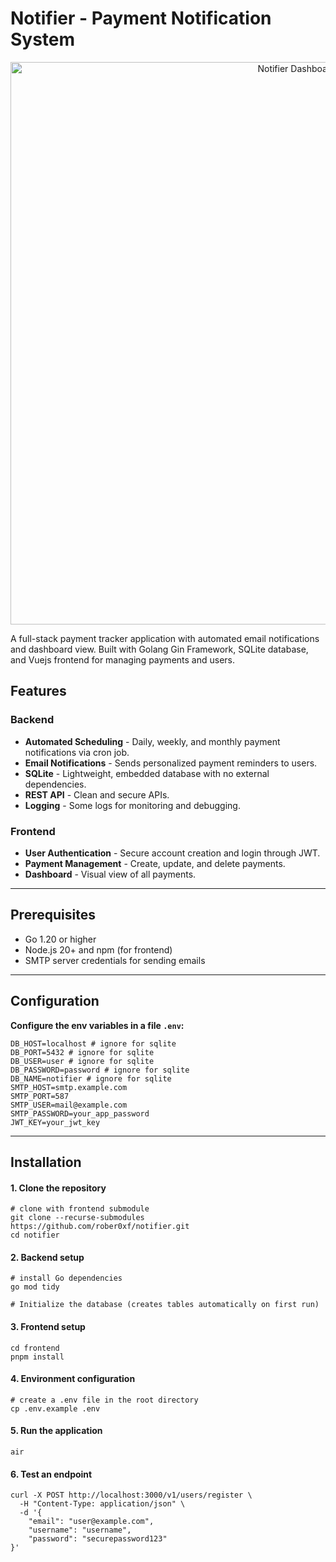 # Notifier - Payment Notification System

<div align="center">
  <img src="https://raw.githubusercontent.com/rober0xf/notifier-front/master/public/bimage.png" alt="Notifier Dashboard" width="900">
</div>

A full-stack payment tracker application with automated email notifications and dashboard view. Built with Golang Gin Framework, SQLite database, and Vuejs frontend for managing payments and users.

## Features

### Backend
- **Automated Scheduling** - Daily, weekly, and monthly payment notifications via cron job.
- **Email Notifications** - Sends personalized payment reminders to users.
- **SQLite** - Lightweight, embedded database with no external dependencies.
- **REST API** - Clean and secure APIs.
- **Logging** - Some logs for monitoring and debugging.

### Frontend
- **User Authentication** - Secure account creation and login through JWT.
- **Payment Management** - Create, update, and delete payments.
- **Dashboard** - Visual view of all payments.

---
## Prerequisites

- Go 1.20 or higher
- Node.js 20+ and npm (for frontend)
- SMTP server credentials for sending emails

---
## Configuration
**Configure the env variables in a file `.env`:**
    
    DB_HOST=localhost # ignore for sqlite
    DB_PORT=5432 # ignore for sqlite
    DB_USER=user # ignore for sqlite
    DB_PASSWORD=password # ignore for sqlite
    DB_NAME=notifier # ignore for sqlite
    SMTP_HOST=smtp.example.com
    SMTP_PORT=587
    SMTP_USER=mail@example.com
    SMTP_PASSWORD=your_app_password
    JWT_KEY=your_jwt_key

---
## Installation

#### 1. Clone the repository
```
# clone with frontend submodule
git clone --recurse-submodules https://github.com/rober0xf/notifier.git
cd notifier
```

#### 2. Backend setup
```
# install Go dependencies
go mod tidy

# Initialize the database (creates tables automatically on first run)
```
#### 3. Frontend setup
```
cd frontend
pnpm install
```
#### 4. Environment configuration
```
# create a .env file in the root directory
cp .env.example .env
```
#### 5. Run the application
```
air
```
#### 6. Test an endpoint
```
curl -X POST http://localhost:3000/v1/users/register \
  -H "Content-Type: application/json" \
  -d '{
    "email": "user@example.com",
    "username": "username",
    "password": "securepassword123"
}'
```

